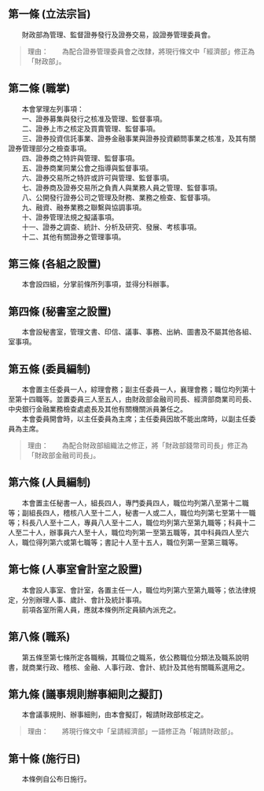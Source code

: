 第一條 (立法宗旨)
-----------------
　　財政部為管理、監督證券發行及證券交易，設證券管理委員會。  
> 理由：　　為配合證券管理委員會之改隸，將現行條文中「經濟部」修正為「財政部」。



第二條 (職掌)
-------------
　　本會掌理左列事項：  
　　一、證券募集與發行之核准及管理、監督事項。  
　　二、證券上市之核定及買賣管理、監督事項。  
　　三、證券投資信託事業、證券金融事業與證券投資顧問事業之核准，及其有關證券管理部分之檢查事項。  
　　四、證券商之特許與管理、監督事項。  
　　五、證券商業同業公會之指導與監督事項。  
　　六、證券交易所之特許或許可與管理、監督事項。  
　　七、證券商及證券交易所之負責人與業務人員之管理、監督事項。  
　　八、公開發行證券公司之管理及財務、業務之檢查、監督事項。  
　　九、融資、融券業務之聯繫與協調事項。  
　　十、證券管理法規之擬議事項。  
　　十一、證券之調查、統計、分析及研究、發展、考核事項。  
　　十二、其他有關證券之管理事項。  


第三條 (各組之設置)
-------------------
　　本會設四組，分掌前條所列事項，並得分科辦事。  


第四條 (秘書室之設置)
---------------------
　　本會設秘書室，管理文書、印信、議事、事務、出納、圖書及不屬其他各組、室事項。  


第五條 (委員編制)
-----------------
　　本會置主任委員一人，綜理會務；副主任委員一人，襄理會務；職位均列第十至第十四職等。並置委員三人至五人，由財政部金融司司長、經濟部商業司司長、中央銀行金融業務檢查處處長及其他有關機關派員兼任之。  
　　本會委員開會時，以主任委員為主席；主任委員因故不能出席時，以副主任委員為主席。  
> 理由：　　為配合財政部組織法之修正，將「財政部錢幣司司長」修正為「財政部金融司司長」。



第六條 (人員編制)
-----------------
　　本會置主任秘書一人，組長四人，專門委員四人，職位均列第八至第十二職等；副組長四人，稽核八人至十二人，秘書一人或二人，職位均列第七至第十一職等；科長八人至十二人，專員八人至十二人，職位均列第六至第九職等；科員十二人至二十人，辦事員六人至十人，職位均列第一至第五職等，其中科員四人至六人，職位得列第六或第七職等；書記十人至十五人，職位列第一至第三職等。  


第七條 (人事室會計室之設置)
---------------------------
　　本會設人事室、會計室，各置主任一人，職位均列第六至第九職等；依法律規定，分別辦理人事、歲計、會計及統計事項。  
　　前項各室所需人員，應就本條例所定員額內派充之。  


第八條 (職系)
-------------
　　第五條至第七條所定各職稱，其職位之職系，依公務職位分類法及職系說明書，就商業行政、稽核、金融、人事行政、會計、統計及其他有關職系選用之。  


第九條 (議事規則辦事細則之擬訂)
-------------------------------
　　本會議事規則、辦事細則，由本會擬訂，報請財政部核定之。  
> 理由：　　將現行條文中「呈請經濟部」一語修正為「報請財政部」。



第十條 (施行日)
---------------
　　本條例自公布日施行。